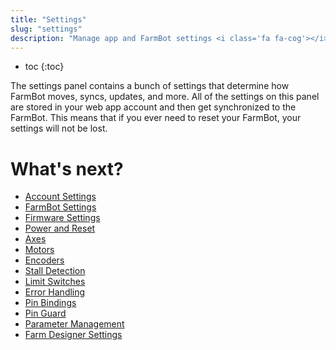 ```yaml
---
title: "Settings"
slug: "settings"
description: "Manage app and FarmBot settings <i class='fa fa-cog'></i>\n[Open in the app](https://my.farm.bot/app/designer/settings)"
---
```


* toc
{:toc}

The settings panel contains a bunch of settings that determine how FarmBot moves, syncs, updates, and more. All of the settings on this panel are stored in your web app account and then get synchronized to the FarmBot. This means that if you ever need to reset your FarmBot, your settings will not be lost.

# What's next?

 * [Account Settings](settings/account-settings.md)
 * [FarmBot Settings](settings/farmbot-settings.md)
 * [Firmware Settings](settings/firmware-settings.md)
 * [Power and Reset](settings/power-and-reset.md)
 * [Axes](settings/axes.md)
 * [Motors](settings/motors.md)
 * [Encoders](settings/encoders.md)
 * [Stall Detection](settings/stall-detection.md)
 * [Limit Switches](settings/limit-switches.md)
 * [Error Handling](settings/error-handling.md)
 * [Pin Bindings](settings/pin-bindings.md)
 * [Pin Guard](settings/pin-guard.md)
 * [Parameter Management](settings/parameter-management.md)
 * [Farm Designer Settings](settings/farm-designer-settings.md)

